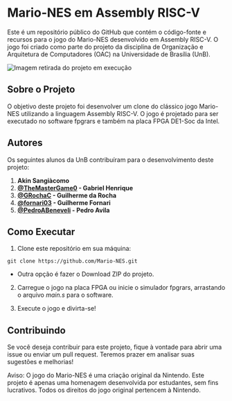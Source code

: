 # Mario-NES em Assembly RISC-V
Este é um repositório público do GitHub que contém o código-fonte e recursos para o jogo do Mario-NES desenvolvido em Assembly RISC-V. O jogo foi criado como parte do projeto da disciplina de Organização e Arquitetura de Computadores (OAC) na Universidade de Brasília (UnB).

![Imagem retirada do projeto em execução](https://github.com/fornari03/Mario-NES/assets/112660465/76dbb0cc-48b0-49d4-b9fd-2c4143a112d7)


## Sobre o Projeto
O objetivo deste projeto foi desenvolver um clone do clássico jogo Mario-NES utilizando a linguagem Assembly RISC-V. O jogo é projetado para ser executado no software fpgrars e também na placa FPGA DE1-Soc da Intel.

## Autores
Os seguintes alunos da UnB contribuíram para o desenvolvimento deste projeto:

1. **Akin Sangiàcomo**
2. **[@TheMasterGame0](https://github.com/TheMasterGame0) - Gabriel Henrique**
3. **[@GRochaC](https://github.com/GRochaC) - Guilherme da Rocha**
4. **[@fornari03](https://github.com/fornari03) - Guilherme Fornari**
5. **[@PedroABeneveli](https://github.com/PedroABeneveli) - Pedro Avila**

## Como Executar
1. Clone este repositório em sua máquina:

`git clone https://github.com/Mario-NES.git`


* Outra opção é fazer o Download ZIP do projeto.

2. Carregue o jogo na placa FPGA ou inicie o simulador fpgrars, arrastando o arquivo *main.s* para o software.

3. Execute o jogo e divirta-se!

## Contribuindo
Se você deseja contribuir para este projeto, fique à vontade para abrir uma issue ou enviar um pull request. Teremos prazer em analisar suas sugestões e melhorias!

Aviso: O jogo do Mario-NES é uma criação original da Nintendo. Este projeto é apenas uma homenagem desenvolvida por estudantes, sem fins lucrativos. Todos os direitos do jogo original pertencem à Nintendo.
